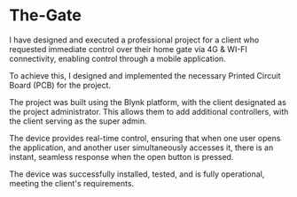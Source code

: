 # The-Gate


I have designed and executed a professional project for a client who requested immediate control over their home gate via 4G & WI-FI connectivity, enabling control through a mobile application.

To achieve this, I designed and implemented the necessary Printed Circuit Board (PCB) for the project.

The project was built using the Blynk platform, with the client designated as the project administrator. This allows them to add additional controllers, with the client serving as the super admin.

The device provides real-time control, ensuring that when one user opens the application, and another user simultaneously accesses it, there is an instant, seamless response when the open button is pressed.

The device was successfully installed, tested, and is fully operational, meeting the client's requirements.

